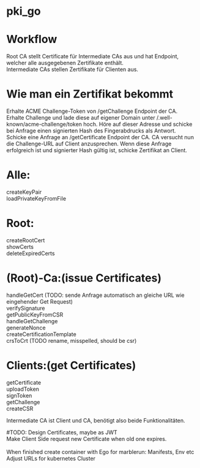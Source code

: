 # pki_go

# Workflow
Root CA stellt Certificate für Intermediate CAs aus und hat Endpoint, welcher alle ausgegebenen Zertifikate enthält.<br>
Intermediate CAs stellen Zertifikate für Clienten aus.<br>

# Wie man ein Zertifikat bekommt

Erhalte ACME Challenge-Token von /getChallenge Endpoint der CA.<br>
Erhalte Challenge und lade diese auf eigener Domain unter /.well-known/acme-challenge/token hoch.
Höre auf dieser Adresse und schicke bei Anfrage einen signierten Hash des Fingerabdrucks als Antwort.<br>
Schicke eine Anfrage an /getCertificate Endpoint der CA. CA versucht nun die Challenge-URL auf Client anzusprechen. Wenn diese Anfrage erfolgreich ist und signierter Hash gültig ist, schicke Zertifikat an Client.<br>


# Alle:
createKeyPair <br>
loadPrivateKeyFromFile<br>


# Root:
createRootCert <br>
showCerts <br>
deleteExpiredCerts <br>

# (Root)-Ca:(issue Certificates)
handleGetCert (TODO: sende Anfrage automatisch an gleiche URL wie eingehender Get Request)<br>
verifySignature<br>
getPublicKeyFromCSR<br>
handleGetChallenge<br>
generateNonce<br>
createCertificationTemplate<br>
crsToCrt (TODO rename, misspelled, should be csr)<br>


# Clients:(get Certificates)
getCertificate<br>
uploadToken<br>
signToken<br>
getChallenge<br>
createCSR<br>

Intermediate CA ist Client und CA, benötigt also beide Funktionalitäten.<br>

#TODO: 
Design Certificates, maybe as JWT <br>
Make Client Side request new Certificate when old one expires. <br>  
When finished create container with Ego for marblerun: Manifests, Env etc<br> 
Adjust URLs for kubernetes Cluster <br> 
